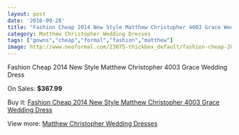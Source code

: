 ```yaml
---
layout: post
date: '2016-09-28'
title: "Fashion Cheap 2014 New Style Matthew Christopher 4003 Grace Wedding Dress"
category: Matthew Christopher Wedding Dresses
tags: ["gowns","cheap","formal","fashion","matthew"]
image: http://www.neoformal.com/23075-thickbox_default/fashion-cheap-2014-new-style-matthew-christopher-4003-grace-wedding-dress.jpg
---
```

Fashion Cheap 2014 New Style Matthew Christopher 4003 Grace Wedding Dress

On Sales: **$367.99**
<a href="https://www.neoformal.com/en/matthew-christopher-wedding-dresses-2014/7699-fashion-cheap-2014-new-style-matthew-christopher-4003-grace-wedding-dress.html"><amp-img layout="responsive" width="600" height="600" src="//www.neoformal.com/23075-thickbox_default/fashion-cheap-2014-new-style-matthew-christopher-4003-grace-wedding-dress.jpg" alt="Fashion Cheap 2014 New Style Matthew Christopher 4003 Grace Wedding Dress 0" /></a>
<a href="https://www.neoformal.com/en/matthew-christopher-wedding-dresses-2014/7699-fashion-cheap-2014-new-style-matthew-christopher-4003-grace-wedding-dress.html"><amp-img layout="responsive" width="600" height="600" src="//www.neoformal.com/23076-thickbox_default/fashion-cheap-2014-new-style-matthew-christopher-4003-grace-wedding-dress.jpg" alt="Fashion Cheap 2014 New Style Matthew Christopher 4003 Grace Wedding Dress 1" /></a>

Buy it: [Fashion Cheap 2014 New Style Matthew Christopher 4003 Grace Wedding Dress](https://www.neoformal.com/en/matthew-christopher-wedding-dresses-2014/7699-fashion-cheap-2014-new-style-matthew-christopher-4003-grace-wedding-dress.html "Fashion Cheap 2014 New Style Matthew Christopher 4003 Grace Wedding Dress")

View more: [Matthew Christopher Wedding Dresses](https://www.neoformal.com/en/125-matthew-christopher-wedding-dresses-2014 "Matthew Christopher Wedding Dresses")